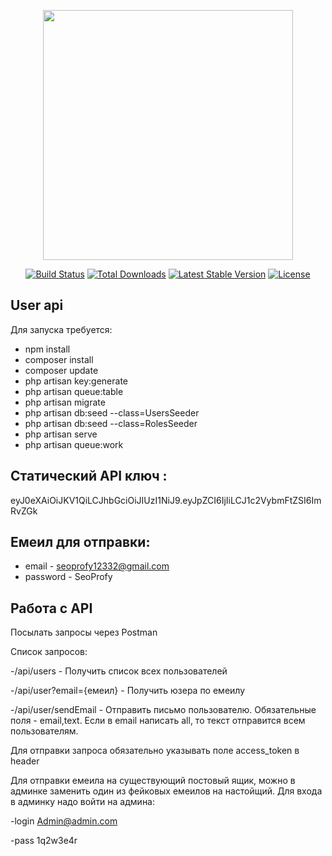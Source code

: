 <p align="center"><a href="https://laravel.com" target="_blank"><img src="https://raw.githubusercontent.com/laravel/art/master/logo-lockup/5%20SVG/2%20CMYK/1%20Full%20Color/laravel-logolockup-cmyk-red.svg" width="400"></a></p>

<p align="center">
<a href="https://travis-ci.org/laravel/framework"><img src="https://travis-ci.org/laravel/framework.svg" alt="Build Status"></a>
<a href="https://packagist.org/packages/laravel/framework"><img src="https://img.shields.io/packagist/dt/laravel/framework" alt="Total Downloads"></a>
<a href="https://packagist.org/packages/laravel/framework"><img src="https://img.shields.io/packagist/v/laravel/framework" alt="Latest Stable Version"></a>
<a href="https://packagist.org/packages/laravel/framework"><img src="https://img.shields.io/packagist/l/laravel/framework" alt="License"></a>
</p>

## User api

Для запуска требуется:


- npm install
- composer install
- composer update
- php artisan key:generate
- php artisan queue:table
- php artisan migrate
- php artisan db:seed --class=UsersSeeder
- php artisan db:seed --class=RolesSeeder
- php artisan serve
- php artisan queue:work


## Статический API ключ : 
eyJ0eXAiOiJKV1QiLCJhbGciOiJIUzI1NiJ9.eyJpZCI6IjIiLCJ1c2VybmFtZSI6ImRvZGk

## Емеил для отправки:
- email - seoprofy12332@gmail.com
- password - SeoProfy

## Работа с API

Посылать запросы через Postman

Список запросов:

-/api/users - Получить список всех пользователей

-/api/user?email={емеил} - Получить юзера по емеилу

-/api/user/sendEmail - Отправить письмо пользователю.
Обязательные поля - email,text. Если в email написать all, то текст отправится всем пользователям.

Для отправки запроса обязательно указывать поле access_token в header

Для отправки емеила на существующий постовый ящик, можно в админке заменить один из фейковых емеилов на настойщий. 
Для входа в админку надо войти на админа:

-login Admin@admin.com

-pass 1q2w3e4r 





